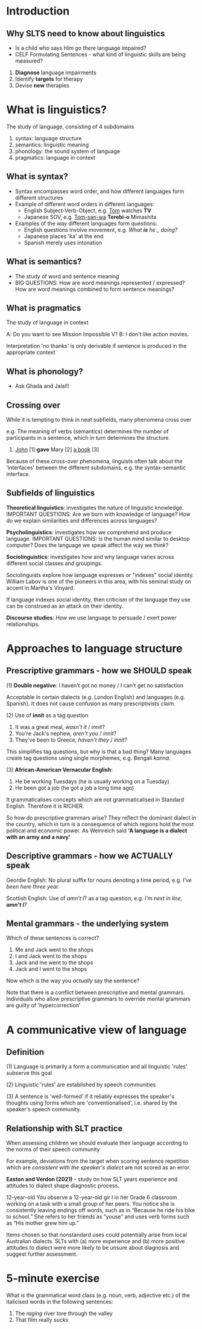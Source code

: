 # Introduction

## Why SLTS need to know about linguistics

- Is a child who says _Him go there_ language impaired?
- CELF Formulating Sentences - what kind of linguistic skills are being measured?

1. __Diagnose__ language impairments
2. Identify __targets__ for therapy
3. Devise __new__ therapies


# What is linguistics?

The study of language, consisting of 4 subdomains

1. syntax: language structure
2. semantics: linguistic meaning
3. phonology: the sound system of language
4. pragmatics: language in context

## What is syntax?

- Syntax encompasses word order, and how different languages form different structures
- Example of different word orders in different languages:
  - English Subject-Verb-Object, e.g. <u>Tom</u> watches **TV**
  - Japanese SOV, e.g. <u>Tom-san-wa</u> **Terebi-o** Mimashita
- Examples of the way different languages form questions:
  - English questions involve movement, e.g. _What __is__ he _ doing?_
  - Japanese places 'ka' at the end
  - Spanish merely uses intonation

## What is semantics?

- The study of word and sentence meaning
- BIG QUESTIONS: How are word meanings represented / expressed? How are word meanings combined to form sentence meanings?

## What is pragmatics

The study of language in context

A: Do you want to see Mission Impossible V?
B: I don't like action movies.

Interpretation 'no thanks' is only derivable if sentence is produced in the appropriate context

## What is phonology?

- Ask Ghada and Jalal!!

## Crossing over

While it is tempting to think in neat subfields, many phenomena cross over

e.g. The meaning of verbs (semantics) determines the number of participants in a sentence, which in turn determines the structure.

1. <u>John</u> [1] **gave** Mary [2] <u>a book</u> [3]

Because of these cross-over phenomena, linguists often talk about the 'interfaces' between the different subdomains, e.g. the syntax-semantic interface.

## Subfields of linguistics

__Theoretical linguistics__: investigates the nature of linguistic knowledge. IMPORTANT QUESTIONS: Are we born with knowledge of language? How do we explain similarities and differences across languages?

__Psycholinguistics__: investigates how we comprehend and produce language. IMPORTANT QUESTIONS: Is the human mind similar to desktop computer? Does the language we speak affect the way we think?

__Sociolinguistics__: investigates how and why language varies across different social classes and groupings.

Sociolinguists explore how language expresses or "indexes" social identity. William Labov is one of the pioneers in this area, with his seminal study on accent in Martha's Vinyard.

If language indexes social identity, then criticism of the language they use can be construed as an attack on their identity.

__Discourse studies__: How we use language to persuade / exert power relationships.

# Approaches to language structure

## Prescriptive grammars - how we SHOULD speak

(1) **Double negative**: I haven't got no money / I can't get no satisfaction

Acceptable in certain dialects (e.g. London English) and languages (e.g. Spanish). It does not cause confusion as many prescriptivists claim.

(2) Use of **innit** as a tag question

1. It was a great meal, _wasn't it_ / _innit_?
2. You're Jack's nephew, _aren't you_ / _innit_?
3. They've been to Greece, _haven't they_ / _innit?_

This simplifies tag questions, but why is that a bad thing? Many languages create tag questions using single morphemes, e.g. Bengali _kanna_.

(3) **African-American Vernacular English**:

1. He be working Tuesdays (he is usually working on a Tuesday)
2. He been got a job (he got a job a long time ago)

It grammaticalises concepts which are not grammaticalised in Standard English. Therefore it is RICHER.

So how do prescriptive grammars arise? They reflect the dominant dialect in the country, which in turn is a consequence of which regions hold the most political and economic power. As Weinreich said **'A language is a dialect with an army and a navy'**

## Descriptive grammars - how we ACTUALLY speak

Geordie English: No plural suffix for nouns denoting a time period, e.g. *I've been here three year.*

Scottish English: Use of _amn't I_? as a tag question, e.g. _I'm next in line, **amn't I**?_

## Mental grammars - the underlying system

Which of these sentences is correct?

1. Me and Jack went to the shops
2. I and Jack went to the shops
3. Jack and me went to the shops
4. Jack and I went to the shops

Now which is the way you _actually_ say the sentence?

Note that there is a conflict between prescriptive and mental grammars. Individuals who allow prescriptive grammars to override mental grammars are guilty of 'hypercorrection'

# A communicative view of language

## Definition

(1) Language is primarily a form a communication and all linguistic 'rules' subserve this goal

(2) Linguistic 'rules' are established by speech communities

(3) A sentence is 'well-formed' if it reliably expresses the speaker's thoughts using forms which are 'conventionalised', i.e. shared by the speaker's speech community.

## Relationship with SLT practice

When assessing children we should evaluate their language according to the norms of their speech community

For example, deviations from the target when scoring sentence repetition which are _consistent with the speaker's dialect_ are not scored as an error.

**Easton and Verdon (2021)** - study on how SLT years experience and attitudes to dialect shape diagnostic process.

12-year-old You observe a 12-year-old gir l in her Grade 6 classroom working on a task with a small group of her peers. You notice she is consistently leaving endings off words, such as in “Because he ride his bike to school.” She refers to her friends as “youse” and uses verb forms such as “His mother grew him up.”

Items chosen so that nonstandard uses could potentially arise from local Australian dialects. SLTs with (a) more experience and (b) more positive attitudes to dialect were more likely to be unsure about diagnosis and suggest further assessment.

# 5-minute exercise

What is the grammatical word class (e.g. noun, verb, adjective etc.) of the italicised words in the following sentences:

1. The _raging_ river tore through the valley
2. That film really _sucks_

